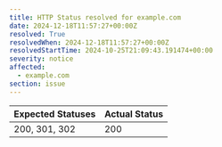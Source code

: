 ```yaml
---
title: HTTP Status resolved for example.com
date: 2024-12-18T11:57:27+00:00Z
resolved: True
resolvedWhen: 2024-12-18T11:57:27+00:00Z
resolvedStartTime: 2024-10-25T21:09:43.191474+00:00
severity: notice
affected:
  - example.com
section: issue
---
```


| Expected Statuses | Actual Status  |
|-------------------|----------------|
| 200, 301, 302 | 200 |
